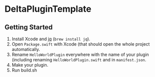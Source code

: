 # DeltaPluginTemplate

## Getting Started

1. Install Xcode and [jq](https://stedolan.github.io/jq/) (`brew install jq`).
2. Open `Package.swift` with Xcode (that should open the whole project automatically.
3. Rename `HelloWorldPlugin` everywhere with the name of your plugin (including renaming `HelloWorldPlugin.swift` and in `manifest.json`.
3. Make your plugin.
4. Run build.sh
